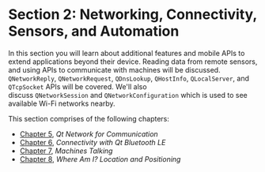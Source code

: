 # Section 2: Networking, Connectivity, Sensors, and Automation

In this section you will learn about additional features and mobile APIs to extend applications beyond their device. Reading data from remote sensors, and using APIs to communicate with machines will be discussed. `QNetworkReply`, `QNetworkRequest`, `QDnsLookup`, `QHostInfo`, `QLocalServer`, and `QTcpSocket` APIs will be covered. We'll also discuss `QNetworkSession` and `QNetworkConfiguration` which is used to see available Wi-Fi networks nearby.

This section comprises of the following chapters:

*   [Chapter 5](997cf699-f3e3-4906-8168-57d081f22b76.xhtml), *Qt Network for Communication*
*   [Chapter 6](b5f09986-608e-4109-9f27-1444d086852f.xhtml), *Connectivity with Qt Bluetooth LE*
*   [Chapter 7](0a6e358d-e771-458e-b68f-380149f259a0.xhtml), *Machines Talking*
*   [Chapter 8](ce267d05-6d92-471e-945b-4e9b8ed091ec.xhtml), *Where Am I? Location and Positioning*